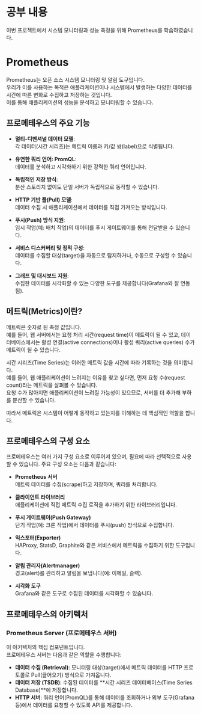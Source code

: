 # 공부 내용 
이번 프로젝트에서 시스템 모니터링과 성능 측정을 위해 Prometheus를 학습하였습니다.

# Prometheus

Prometheus는 오픈 소스 시스템 모니터링 및 알림 도구입니다.  
우리가 이를 사용하는 목적은 애플리케이션이나 시스템에서 발생하는 다양한 데이터를 시간에 따른 변화로 수집하고 저장하는 것입니다.  
이를 통해 애플리케이션의 성능을 분석하고 모니터링할 수 있습니다.

## 프로메테우스의 주요 기능

- **멀티-디멘셔널 데이터 모델**:  
  각 데이터(시간 시리즈)는 메트릭 이름과 키/값 쌍(label)으로 식별됩니다.

- **유연한 쿼리 언어: PromQL**:  
  데이터를 분석하고 시각화하기 위한 강력한 쿼리 언어입니다.

- **독립적인 저장 방식**:  
  분산 스토리지 없이도 단일 서버가 독립적으로 동작할 수 있습니다.

- **HTTP 기반 풀(Pull) 모델**:  
  데이터 수집 시 애플리케이션에서 데이터를 직접 가져오는 방식입니다.

- **푸시(Push) 방식 지원**:  
  임시 작업(예: 배치 작업)의 데이터를 푸시 게이트웨이를 통해 전달받을 수 있습니다.

- **서비스 디스커버리 및 정적 구성**:  
  데이터를 수집할 대상(target)을 자동으로 탐지하거나, 수동으로 구성할 수 있습니다.

- **그래프 및 대시보드 지원**:  
  수집한 데이터를 시각화할 수 있는 다양한 도구를 제공합니다(Grafana와 잘 연동됨).

## 메트릭(Metrics)이란?

메트릭은 숫자로 된 측정 값입니다.  
예를 들어, 웹 서버에서는 요청 처리 시간(request time)이 메트릭이 될 수 있고, 데이터베이스에서는 활성 연결(active connections)이나 활성 쿼리(active queries) 수가 메트릭이 될 수 있습니다.

시간 시리즈(Time Series)는 이러한 메트릭 값을 시간에 따라 기록하는 것을 의미합니다.  
예를 들어, 웹 애플리케이션이 느려지는 이유를 찾고 싶다면, 먼저 요청 수(request count)라는 메트릭을 살펴볼 수 있습니다.  
요청 수가 많아지면 애플리케이션이 느려질 가능성이 있으므로, 서버를 더 추가해 부하를 분산할 수 있습니다.

따라서 메트릭은 시스템이 어떻게 동작하고 있는지를 이해하는 데 핵심적인 역할을 합니다.

## 프로메테우스의 구성 요소

프로메테우스는 여러 가지 구성 요소로 이루어져 있으며, 필요에 따라 선택적으로 사용할 수 있습니다. 주요 구성 요소는 다음과 같습니다:

- **Prometheus 서버**  
  메트릭 데이터를 수집(scrape)하고 저장하며, 쿼리를 처리합니다.

- **클라이언트 라이브러리**  
  애플리케이션에 직접 메트릭 수집 로직을 추가하기 위한 라이브러리입니다.

- **푸시 게이트웨이(Push Gateway)**  
  단기 작업(예: 크론 작업)에서 데이터를 푸시(push) 방식으로 수집합니다.

- **익스포터(Exporter)**  
  HAProxy, StatsD, Graphite와 같은 서비스에서 메트릭을 수집하기 위한 도구입니다.

- **알림 관리자(Alertmanager)**  
  경고(alert)를 관리하고 알림을 보냅니다(예: 이메일, 슬랙).

- **시각화 도구**  
  Grafana와 같은 도구로 수집된 데이터를 시각화할 수 있습니다.

## 프로메테우스의 아키텍처

### Prometheus Server (프로메테우스 서버)
이 아키텍처의 핵심 컴포넌트입니다.  
프로메테우스 서버는 다음과 같은 역할을 수행합니다:
- **데이터 수집 (Retrieval)**: 모니터링 대상(target)에서 메트릭 데이터를 HTTP 프로토콜로 Pull(끌어오기) 방식으로 가져옵니다.
- **데이터 저장 (TSDB)**: 수집된 데이터를 **시간 시리즈 데이터베이스(Time Series Database)**에 저장합니다.
- **HTTP 서버**: 쿼리 언어(PromQL)를 통해 데이터를 조회하거나 외부 도구(Grafana 등)에서 데이터를 요청할 수 있도록 API를 제공합니다.
